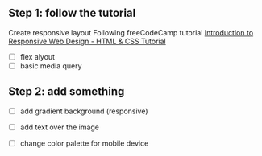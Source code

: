 ## Step 1: follow the tutorial

Create responsive layout Following freeCodeCamp tutorial [Introduction to Responsive Web Design - HTML & CSS Tutorial](https://www.youtube.com/watch?v=srvUrASNj0s)

  - [ ]  flex  alyout
  - [ ]   basic media query

## Step 2: add something

  - [ ]   add gradient background (responsive)
  - [ ]   add text over the image
  - [ ]   change color palette for mobile device

